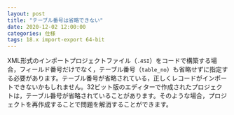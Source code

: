 ```yaml
---
layout: post
title: "テーブル番号は省略できない"
date: 2020-12-02 12:00:00
categories: 仕様
tags: 18.x import-export 64-bit
---
```


XML形式のインポートプロジェクトファイル（`.4SI`）をコードで構築する場合，フィールド番号だけでなく，テーブル番号（`table_no`）も省略せずに指定する必要があります。テーブル番号が省略されている，正しくレコードがインポートできないかもしれません。32ビット版のエディターで作成されたプロジェクトは，テーブル番号が省略されていることがあります。そのような場合，プロジェクトを再作成することで問題を解消することができます。
